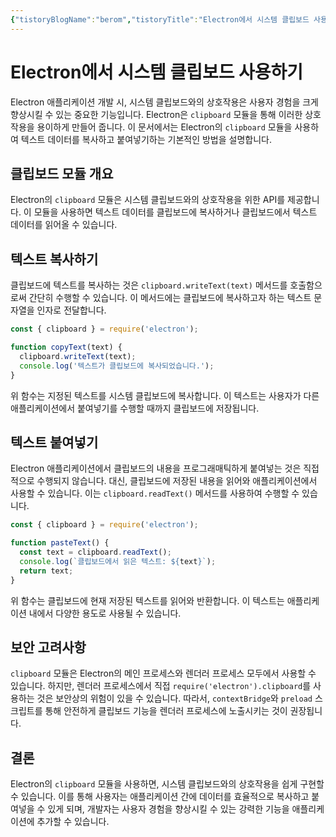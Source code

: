 ```yaml
---
{"tistoryBlogName":"berom","tistoryTitle":"Electron에서 시스템 클립보드 사용하기","tistoryTags":"electron","tistoryVisibility":"3","tistoryCategory":"1071006","tistorySkipModal":true,"tistoryPostId":"573","tistoryPostUrl":"https://berom.tistory.com/573","tags":["Electron"],"dg-publish":true,"permalink":"/encounters/electron/","dgPassFrontmatter":true,"noteIcon":"1","created":"2024-02-09T14:06:11.074+09:00","updated":"2024-03-16T19:28:24.419+09:00"}
---
```


# Electron에서 시스템 클립보드 사용하기

Electron 애플리케이션 개발 시, 시스템 클립보드와의 상호작용은 사용자 경험을 크게 향상시킬 수 있는 중요한 기능입니다. Electron은 `clipboard` 모듈을 통해 이러한 상호작용을 용이하게 만들어 줍니다. 이 문서에서는 Electron의 `clipboard` 모듈을 사용하여 텍스트 데이터를 복사하고 붙여넣기하는 기본적인 방법을 설명합니다.

## 클립보드 모듈 개요

Electron의 `clipboard` 모듈은 시스템 클립보드와의 상호작용을 위한 API를 제공합니다. 이 모듈을 사용하면 텍스트 데이터를 클립보드에 복사하거나 클립보드에서 텍스트 데이터를 읽어올 수 있습니다.

## 텍스트 복사하기

클립보드에 텍스트를 복사하는 것은 `clipboard.writeText(text)` 메서드를 호출함으로써 간단히 수행할 수 있습니다. 이 메서드에는 클립보드에 복사하고자 하는 텍스트 문자열을 인자로 전달합니다.

```javascript
const { clipboard } = require('electron');

function copyText(text) {
  clipboard.writeText(text);
  console.log('텍스트가 클립보드에 복사되었습니다.');
}
```

위 함수는 지정된 텍스트를 시스템 클립보드에 복사합니다. 이 텍스트는 사용자가 다른 애플리케이션에서 붙여넣기를 수행할 때까지 클립보드에 저장됩니다.

## 텍스트 붙여넣기

Electron 애플리케이션에서 클립보드의 내용을 프로그래매틱하게 붙여넣는 것은 직접적으로 수행되지 않습니다. 대신, 클립보드에 저장된 내용을 읽어와 애플리케이션에서 사용할 수 있습니다. 이는 `clipboard.readText()` 메서드를 사용하여 수행할 수 있습니다.

```javascript
const { clipboard } = require('electron');

function pasteText() {
  const text = clipboard.readText();
  console.log(`클립보드에서 읽은 텍스트: ${text}`);
  return text;
}
```

위 함수는 클립보드에 현재 저장된 텍스트를 읽어와 반환합니다. 이 텍스트는 애플리케이션 내에서 다양한 용도로 사용될 수 있습니다.

## 보안 고려사항

`clipboard` 모듈은 Electron의 메인 프로세스와 렌더러 프로세스 모두에서 사용할 수 있습니다. 하지만, 렌더러 프로세스에서 직접 `require('electron').clipboard`를 사용하는 것은 보안상의 위험이 있을 수 있습니다. 따라서, `contextBridge`와 `preload` 스크립트를 통해 안전하게 클립보드 기능을 렌더러 프로세스에 노출시키는 것이 권장됩니다.

## 결론

Electron의 `clipboard` 모듈을 사용하면, 시스템 클립보드와의 상호작용을 쉽게 구현할 수 있습니다. 이를 통해 사용자는 애플리케이션 간에 데이터를 효율적으로 복사하고 붙여넣을 수 있게 되며, 개발자는 사용자 경험을 향상시킬 수 있는 강력한 기능을 애플리케이션에 추가할 수 있습니다.